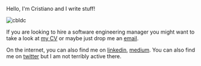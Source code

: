 Hello, I'm Cristiano and I write stuff!

![cbldc][avatar]

If you are looking to hire a software engineering manager you might want
to take a look at [my CV](https://cbalducci.github.io) or maybe just drop
me an [email](mailto:cristiano.balducci@gmail.com).

On the internet, you can also find me on
[linkedin](https://www.linkedin.com/in/cristianobalducci/),
[medium](https://medium.com/@cbldc). You can also find me on
[twitter](https://twitter.com/cbldc_) but I am not terribly active there.

[avatar]: {static}/images/me.jpg
